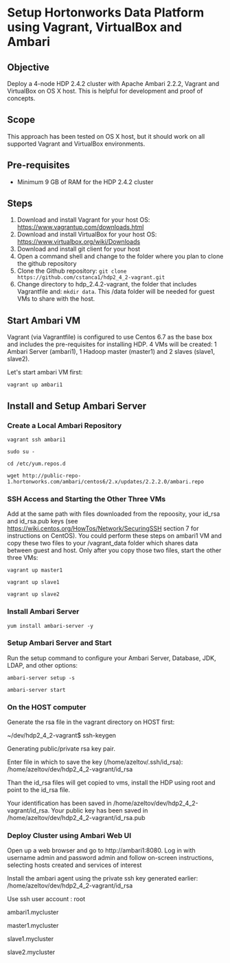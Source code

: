 # Setup Hortonworks Data Platform using Vagrant, VirtualBox and Ambari

## Objective
Deploy a 4-node HDP 2.4.2 cluster with Apache Ambari 2.2.2, Vagrant and VirtualBox on OS X host. 
This is helpful for development and proof of concepts.

## Scope
This approach has been tested on OS X host, but it should work on all supported Vagrant and VirtualBox environments.

## Pre-requisites
- Minimum 9 GB of RAM for the HDP 2.4.2 cluster

## Steps
1. Download and install Vagrant for your host OS: https://www.vagrantup.com/downloads.html
2. Download and install VirtualBox for your host OS: https://www.virtualbox.org/wiki/Downloads
3. Download and install git client for your host
4. Open a command shell and change to the folder where you plan to clone the github repository
5. Clone the Github repository:  ```git clone https://github.com/cstanca1/hdp2_4_2-vagrant.git```
6. Change directory to hdp_2.4.2-vagrant, the folder that includes Vagrantfile and: ```mkdir data```. This /data folder will be needed for guest VMs to share with the host.

## Start Ambari VM
Vagrant (via Vagrantfile) is configured to use Centos 6.7 as the base box and includes the pre-requisites for installing HDP.
4 VMs will be created: 1 Ambari Server (ambari1), 1 Hadoop master (master1) and 2 slaves (slave1, slave2).

Let's start ambari VM first:

```vagrant up ambari1```

## Install and Setup Ambari Server

### Create a Local Ambari  Repository

```vagrant ssh ambari1```

```sudo su -```

```cd /etc/yum.repos.d```

```wget http://public-repo-1.hortonworks.com/ambari/centos6/2.x/updates/2.2.2.0/ambari.repo```

### SSH Access and Starting the Other Three VMs
Add at the same path with files downloaded from the repoosity, your id_rsa and id_rsa.pub keys (see https://wiki.centos.org/HowTos/Network/SecuringSSH section 7 for instructions on CentOS). You could perform these steps on ambari1 VM and copy these two files to your /vagrant_data folder which shares data between guest and host. Only after you copy those two files, start the other three VMs:

```vagrant up master1```

```vagrant up slave1```

```vagrant up slave2```

### Install Ambari Server

```yum install ambari-server -y```

### Setup Ambari Server and Start
Run the setup command to configure your Ambari Server, Database, JDK, LDAP, and other options:

```ambari-server setup -s```

```ambari-server start```

### On the HOST computer 
Generate the rsa file in the vagrant directory on HOST first:

~/dev/hdp2_4_2-vagrant$ ssh-keygen

Generating public/private rsa key pair.

Enter file in which to save the key (/home/azeltov/.ssh/id_rsa): /home/azeltov/dev/hdp2_4_2-vagrant/id_rsa

Than the id_rsa files will get copied to vms, install the HDP using root and point to the id_rsa file.

Your identification has been saved in /home/azeltov/dev/hdp2_4_2-vagrant/id_rsa.
Your public key has been saved in /home/azeltov/dev/hdp2_4_2-vagrant/id_rsa.pub

### Deploy Cluster using Ambari Web UI
Open up a web browser and go to http://ambari1:8080.
Log in with username admin and password admin and follow on-screen instructions, selecting hosts created and services of interest

Install the ambari agent using the private ssh key generated earlier: /home/azeltov/dev/hdp2_4_2-vagrant/id_rsa

Use ssh user account : root

ambari1.mycluster

master1.mycluster

slave1.mycluster

slave2.mycluster


